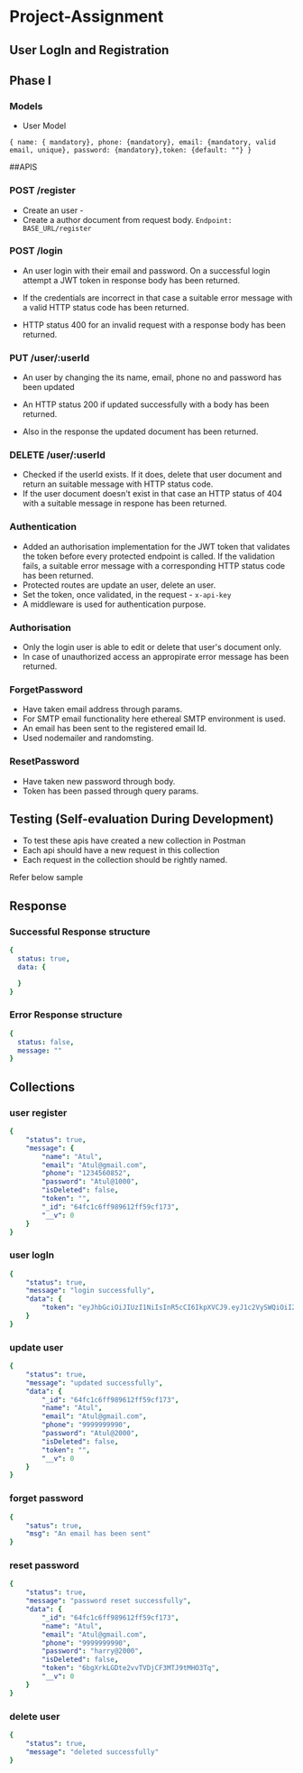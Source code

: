 # Project-Assignment



## User LogIn and Registration

## Phase I

### Models
- User Model
```
{ name: { mandatory}, phone: {mandatory}, email: {mandatory, valid email, unique}, password: {mandatory},token: {default: ""} }
```
##APIS

### POST /register
- Create an user - 
- Create a author document from request body.
  `Endpoint: BASE_URL/register`


### POST /login
-  An user login with their email and password. On a successful login attempt a JWT token in response body has been returned.
- If the credentials are incorrect in that case a suitable error message with a valid HTTP status code has been returned.

-  HTTP status 400 for an invalid request with a response body has been returned.



### PUT /user/:userId
-  An user by changing the its name, email, phone no and password has been updated

- An HTTP status 200 if updated successfully with a body has been returned.
- Also in the response the updated document has been returned. 

### DELETE /user/:userId
- Checked if the userId exists. If it does, delete that user document and return an suitable message with HTTP status code.
- If the user document doesn't exist in that case an HTTP status of 404 with a suitable message in respone has been returned.




### Authentication
- Added an authorisation implementation for the JWT token that validates the token before every protected endpoint is called. If the validation fails, a suitable error message with a corresponding HTTP status code has been returned.
- Protected routes are update an user, delete an user.
- Set the token, once validated, in the request - `x-api-key`
- A middleware is used for authentication purpose.

### Authorisation
- Only the login user is able to edit or delete that user's document only.
- In case of unauthorized access an appropirate error message has been returned.

### ForgetPassword
- Have taken email address through params. 
- For SMTP email functionality here ethereal SMTP environment is used.
- An email has been sent to the registered email Id.
- Used nodemailer and randomsting.

### ResetPassword
- Have taken new password through body.
- Token has been passed through query params.

## Testing (Self-evaluation During Development)
- To test these apis have created a new collection in Postman 
- Each api should have a new request in this collection
- Each request in the collection should be rightly named.



Refer below sample



## Response


### Successful Response structure
```yaml
{
  status: true,
  data: {

  }
}
```
### Error Response structure
```yaml
{
  status: false,
  message: ""
}
```





## Collections

### user register
```yaml
{
    "status": true,
    "message": {
        "name": "Atul",
        "email": "Atul@gmail.com",
        "phone": "1234560852",
        "password": "Atul@1000",
        "isDeleted": false,
        "token": "",
        "_id": "64fc1c6ff989612ff59cf173",
        "__v": 0
    }
}
```

### user logIn
```yaml
{
    "status": true,
    "message": "login successfully",
    "data": {
        "token": "eyJhbGciOiJIUzI1NiIsInR5cCI6IkpXVCJ9.eyJ1c2VySWQiOiI2NGZjMWM2ZmY5ODk2MTJmZjU5Y2YxNzMiLCJpYXQiOjE2OTQyNDQwNTh9.nb1CevCaaPHgQfJr80vDFSG33FilpJpfT4HjToDY9R0"
    }
}
```
### update user
```yaml
{
    "status": true,
    "message": "updated successfully",
    "data": {
        "_id": "64fc1c6ff989612ff59cf173",
        "name": "Atul",
        "email": "Atul@gmail.com",
        "phone": "9999999990",
        "password": "Atul@2000",
        "isDeleted": false,
        "token": "",
        "__v": 0
    }
}

```
### forget password
```yaml
{
    "satus": true,
    "msg": "An email has been sent"
}

```
### reset password
```yaml
{
    "status": true,
    "message": "password reset successfully",
    "data": {
        "_id": "64fc1c6ff989612ff59cf173",
        "name": "Atul",
        "email": "Atul@gmail.com",
        "phone": "9999999990",
        "password": "harry@2000",
        "isDeleted": false,
        "token": "6bgXrkLGDte2vvTVDjCF3MTJ9tMHO3Tq",
        "__v": 0
    }
}
```


### delete user
```yaml
{
    "status": true,
    "message": "deleted successfully"
}
```

